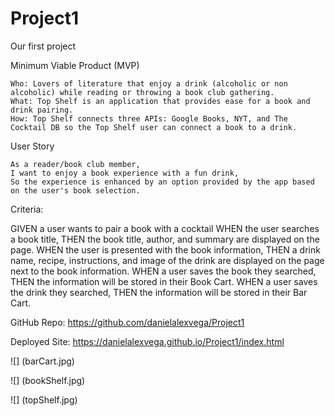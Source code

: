 # Project1
Our first project

Minimum Viable Product (MVP)

    Who: Lovers of literature that enjoy a drink (alcoholic or non alcoholic) while reading or throwing a book club gathering.
    What: Top Shelf is an application that provides ease for a book and drink pairing.
    How: Top Shelf connects three APIs: Google Books, NYT, and The Cocktail DB so the Top Shelf user can connect a book to a drink.

User Story

    As a reader/book club member,
    I want to enjoy a book experience with a fun drink,
    So the experience is enhanced by an option provided by the app based on the user's book selection.

Criteria:

GIVEN a user wants to pair a book with a cocktail
WHEN the user searches a book title,
THEN the book title, author, and summary are displayed on the page.
WHEN the user is presented with the book information,
THEN a drink name, recipe, instructions, and image of the drink are displayed on the page next to the book information.
WHEN a user saves the book they searched,
THEN the information will be stored in their Book Cart.
WHEN a user saves the drink they searched,
THEN the information will be stored in their Bar Cart.

GitHub Repo: https://github.com/danielalexvega/Project1

Deployed Site: https://danielalexvega.github.io/Project1/index.html

![] (barCart.jpg)

![] (bookShelf.jpg)

![] (topShelf.jpg)
 


